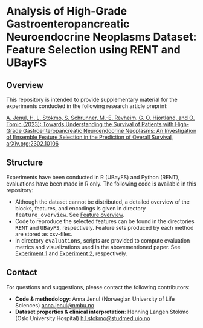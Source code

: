 # Analysis of High-Grade Gastroenteropancreatic Neuroendocrine Neoplasms Dataset: Feature Selection using RENT and UBayFS
## Overview

This repository is intended to provide supplementary material for the experiments conducted in the following research article preprint:

[A. Jenul, H. L. Stokmo, S. Schrunner, M.-E. Revheim, G. O. Hjortland, and O. Tomic (2023): Towards Understanding the Survival of Patients with High-Grade Gastroenteropancreatic Neuroendocrine Neoplasms: An Investigation of Ensemble Feature Selection in the Prediction of Overall Survival, arXiv.org:2302.10106](https://doi.org/10.48550/arXiv.2302.10106)

## Structure

Experiments have been conducted in R (UBayFS) and Python (RENT), evaluations have been made in R only. The following code is available in this repository:

- Although the dataset cannot be distributed, a detailed overview of the blocks, features, and encodings is given in directory <tt>feature_overview</tt>. See [Feature overview](feature_overview/feature_overview.html).
- Code to reproduce the selected features can be found in the directories <tt>RENT</tt> and <tt>UBayFS</tt>, respectively. Feature sets produced by each method are stored as csv-files.
- In directory <tt>evaluations</tt>, scripts are provided to compute evaluation metrics and visualizations used in the abovementioned paper. See [Experiment 1](evaluations/Experiment_1.html) and [Experiment 2](evaluations/Experiment_2.html), respectively.

## Contact

For questions and suggestions, please contact the following contributors:

  - <b>Code \& methodology</b>: Anna Jenul (Norwegian University of Life Sciences) <anna.jenul@nmbu.no>
  - <b>Dataset properties \& clinical interpretation</b>: Henning Langen Stokmo (Oslo University Hospital) <h.l.stokmo@studmed.uio.no>
